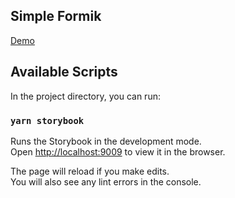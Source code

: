 ## Simple Formik

[Demo](https://yarokon.github.io/simple-formik)

## Available Scripts

In the project directory, you can run:

### `yarn storybook`

Runs the Storybook in the development mode.<br />
Open [http://localhost:9009](http://localhost:9009) to view it in the browser.

The page will reload if you make edits.<br />
You will also see any lint errors in the console.
